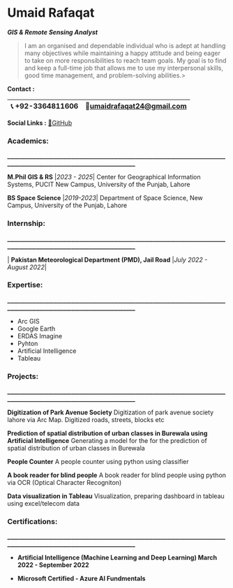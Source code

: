 # Umaid Rafaqat    
__*GIS & Remote Sensing Analyst*__


>I am an organised and dependable individual who is adept at handling many objectives while maintaining a happy attitude and being eager to take on more responsibilities to reach team goals.
My goal is to find and keep a full-time job that allows me to use my interpersonal skills, good time management, and problem-solving abilities.>

**Contact :** 

|📞 +92-3364811606 |📧umaidrafaqat24@gmail.com|
|---------|---------|



**Social Links :**
[👾GitHub](https://github.com/UmaidRafaqat/CV.git) 



### Academics:
**_______________________________________________________________________________________________________________________**


**M.Phil GIS & RS** |*2023 - 2025*|
Center for Geographical Information Systems, PUCIT New Campus, University of the Punjab, Lahore

**BS Space Science** |*2019-2023*|
Department of Space Science, New Campus, University of the Punjab, Lahore







### Internship:
**_______________________________________________________________________________________________________________________**



| **Pakistan Meteorological Department (PMD), Jail Road**  |*July 2022 - August 2022*|




### Expertise:
**_______________________________________________________________________________________________________________________**


- Arc GIS
- Google Earth
- ERDAS Imagine
- Pyhton
- Artificial Intelligence
- Tableau




### Projects:
**_______________________________________________________________________________________________________________________**

**Digitization of Park Avenue Society**
    Digitization of park avenue society lahore via Arc Map. Digitized roads, streets, blocks etc
    
**Prediction of spatial distribution of urban classes in Burewala using Artificial Intelligence**
    Generating a model for the for the prediction of spatial distribution of urban classes in Burewala
    
**People Counter** 
    A people counter using python using classifier

**A book reader for blind people**
    A book reader for blind people using python via OCR (Optical Character Recogniton)
    
**Data visualization in Tableau**
    Visualization, preparing dashboard in tableau using excel/telecom data




### Certifications:
**_______________________________________________________________________________________________________________________**


- **Artificial  Intelligence (Machine Learning and Deep Learning)
    March 2022 - September 2022**
    
- **Microsoft Certified - Azure AI Fundmentals**
